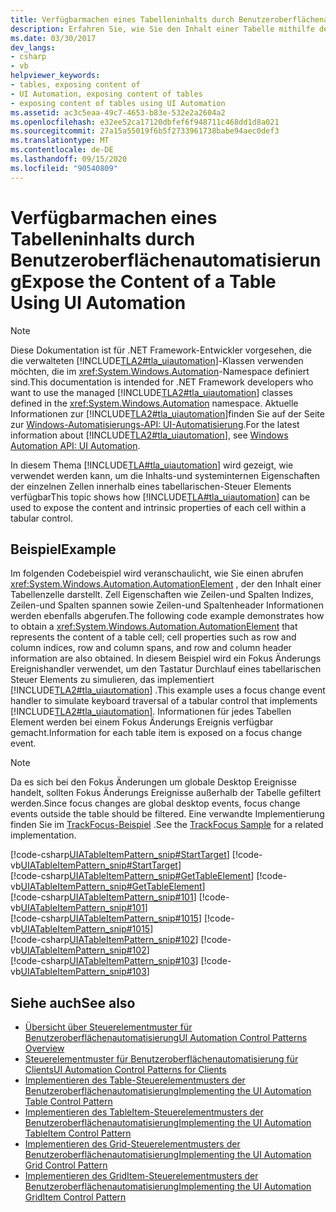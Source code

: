 ```yaml
---
title: Verfügbarmachen eines Tabelleninhalts durch Benutzeroberflächenautomatisierung
description: Erfahren Sie, wie Sie den Inhalt einer Tabelle mithilfe der Benutzeroberflächen Automatisierung verfügbar machen. Der Inhalt und die intrinsischen Eigenschaften der einzelnen Zellen in einem tabellarischen Steuerelement werden verfügbar gemacht.
ms.date: 03/30/2017
dev_langs:
- csharp
- vb
helpviewer_keywords:
- tables, exposing content of
- UI Automation, exposing content of tables
- exposing content of tables using UI Automation
ms.assetid: ac3c5eaa-49c7-4653-b83e-532e2a2604a2
ms.openlocfilehash: e32ee52ca17120dbfef6f948711c468dd1d8a021
ms.sourcegitcommit: 27a15a55019f6b5f2733961738babe94aec0def3
ms.translationtype: MT
ms.contentlocale: de-DE
ms.lasthandoff: 09/15/2020
ms.locfileid: "90540809"
---
```

# <a name="expose-the-content-of-a-table-using-ui-automation"></a><span data-ttu-id="1f893-104">Verfügbarmachen eines Tabelleninhalts durch Benutzeroberflächenautomatisierung</span><span class="sxs-lookup"><span data-stu-id="1f893-104">Expose the Content of a Table Using UI Automation</span></span>
> [!NOTE]
> <span data-ttu-id="1f893-105">Diese Dokumentation ist für .NET Framework-Entwickler vorgesehen, die die verwalteten [!INCLUDE[TLA2#tla_uiautomation](../../../includes/tla2sharptla-uiautomation-md.md)]-Klassen verwenden möchten, die im <xref:System.Windows.Automation>-Namespace definiert sind.</span><span class="sxs-lookup"><span data-stu-id="1f893-105">This documentation is intended for .NET Framework developers who want to use the managed [!INCLUDE[TLA2#tla_uiautomation](../../../includes/tla2sharptla-uiautomation-md.md)] classes defined in the <xref:System.Windows.Automation> namespace.</span></span> <span data-ttu-id="1f893-106">Aktuelle Informationen zur [!INCLUDE[TLA2#tla_uiautomation](../../../includes/tla2sharptla-uiautomation-md.md)]finden Sie auf der Seite zur [Windows-Automatisierungs-API: UI-Automatisierung](/windows/win32/winauto/entry-uiauto-win32).</span><span class="sxs-lookup"><span data-stu-id="1f893-106">For the latest information about [!INCLUDE[TLA2#tla_uiautomation](../../../includes/tla2sharptla-uiautomation-md.md)], see [Windows Automation API: UI Automation](/windows/win32/winauto/entry-uiauto-win32).</span></span>  
  
 <span data-ttu-id="1f893-107">In diesem Thema [!INCLUDE[TLA#tla_uiautomation](../../../includes/tlasharptla-uiautomation-md.md)] wird gezeigt, wie verwendet werden kann, um die Inhalts-und systeminternen Eigenschaften der einzelnen Zellen innerhalb eines tabellarischen-Steuer Elements verfügbar</span><span class="sxs-lookup"><span data-stu-id="1f893-107">This topic shows how [!INCLUDE[TLA#tla_uiautomation](../../../includes/tlasharptla-uiautomation-md.md)] can be used to expose the content and intrinsic properties of each cell within a tabular control.</span></span>  
  
## <a name="example"></a><span data-ttu-id="1f893-108">Beispiel</span><span class="sxs-lookup"><span data-stu-id="1f893-108">Example</span></span>  
 <span data-ttu-id="1f893-109">Im folgenden Codebeispiel wird veranschaulicht, wie Sie einen abrufen <xref:System.Windows.Automation.AutomationElement> , der den Inhalt einer Tabellenzelle darstellt. Zell Eigenschaften wie Zeilen-und Spalten Indizes, Zeilen-und Spalten spannen sowie Zeilen-und Spaltenheader Informationen werden ebenfalls abgerufen.</span><span class="sxs-lookup"><span data-stu-id="1f893-109">The following code example demonstrates how to obtain a <xref:System.Windows.Automation.AutomationElement> that represents the content of a table cell; cell properties such as row and column indices, row and column spans, and row and column header information are also obtained.</span></span> <span data-ttu-id="1f893-110">In diesem Beispiel wird ein Fokus Änderungs Ereignishandler verwendet, um den Tastatur Durchlauf eines tabellarischen Steuer Elements zu simulieren, das implementiert [!INCLUDE[TLA2#tla_uiautomation](../../../includes/tla2sharptla-uiautomation-md.md)] .</span><span class="sxs-lookup"><span data-stu-id="1f893-110">This example uses a focus change event handler to simulate keyboard traversal of a tabular control that implements [!INCLUDE[TLA2#tla_uiautomation](../../../includes/tla2sharptla-uiautomation-md.md)].</span></span> <span data-ttu-id="1f893-111">Informationen für jedes Tabellen Element werden bei einem Fokus Änderungs Ereignis verfügbar gemacht.</span><span class="sxs-lookup"><span data-stu-id="1f893-111">Information for each table item is exposed on a focus change event.</span></span>  
  
> [!NOTE]
> <span data-ttu-id="1f893-112">Da es sich bei den Fokus Änderungen um globale Desktop Ereignisse handelt, sollten Fokus Änderungs Ereignisse außerhalb der Tabelle gefiltert werden.</span><span class="sxs-lookup"><span data-stu-id="1f893-112">Since focus changes are global desktop events, focus change events outside the table should be filtered.</span></span> <span data-ttu-id="1f893-113">Eine verwandte Implementierung finden Sie im [TrackFocus-Beispiel](/previous-versions/dotnet/netframework-3.5/ms771428(v=vs.90)) .</span><span class="sxs-lookup"><span data-stu-id="1f893-113">See the [TrackFocus Sample](/previous-versions/dotnet/netframework-3.5/ms771428(v=vs.90)) for a related implementation.</span></span>  
  
 [!code-csharp[UIATableItemPattern_snip#StartTarget](../../../samples/snippets/csharp/VS_Snippets_Wpf/UIATableItemPattern_snip/CSharp/UIATableItemPattern_snippets.cs#starttarget)]
 [!code-vb[UIATableItemPattern_snip#StartTarget](../../../samples/snippets/visualbasic/VS_Snippets_Wpf/UIATableItemPattern_snip/VisualBasic/UIATableItemPattern_snippets.vb#starttarget)]  
[!code-csharp[UIATableItemPattern_snip#GetTableElement](../../../samples/snippets/csharp/VS_Snippets_Wpf/UIATableItemPattern_snip/CSharp/UIATableItemPattern_snippets.cs#gettableelement)]
[!code-vb[UIATableItemPattern_snip#GetTableElement](../../../samples/snippets/visualbasic/VS_Snippets_Wpf/UIATableItemPattern_snip/VisualBasic/UIATableItemPattern_snippets.vb#gettableelement)]  
[!code-csharp[UIATableItemPattern_snip#101](../../../samples/snippets/csharp/VS_Snippets_Wpf/UIATableItemPattern_snip/CSharp/UIATableItemPattern_snippets.cs#101)]
[!code-vb[UIATableItemPattern_snip#101](../../../samples/snippets/visualbasic/VS_Snippets_Wpf/UIATableItemPattern_snip/VisualBasic/UIATableItemPattern_snippets.vb#101)]  
[!code-csharp[UIATableItemPattern_snip#1015](../../../samples/snippets/csharp/VS_Snippets_Wpf/UIATableItemPattern_snip/CSharp/UIATableItemPattern_snippets.cs#1015)]
[!code-vb[UIATableItemPattern_snip#1015](../../../samples/snippets/visualbasic/VS_Snippets_Wpf/UIATableItemPattern_snip/VisualBasic/UIATableItemPattern_snippets.vb#1015)]  
[!code-csharp[UIATableItemPattern_snip#102](../../../samples/snippets/csharp/VS_Snippets_Wpf/UIATableItemPattern_snip/CSharp/UIATableItemPattern_snippets.cs#102)]
[!code-vb[UIATableItemPattern_snip#102](../../../samples/snippets/visualbasic/VS_Snippets_Wpf/UIATableItemPattern_snip/VisualBasic/UIATableItemPattern_snippets.vb#102)]  
[!code-csharp[UIATableItemPattern_snip#103](../../../samples/snippets/csharp/VS_Snippets_Wpf/UIATableItemPattern_snip/CSharp/UIATableItemPattern_snippets.cs#103)]
[!code-vb[UIATableItemPattern_snip#103](../../../samples/snippets/visualbasic/VS_Snippets_Wpf/UIATableItemPattern_snip/VisualBasic/UIATableItemPattern_snippets.vb#103)]  
  
## <a name="see-also"></a><span data-ttu-id="1f893-114">Siehe auch</span><span class="sxs-lookup"><span data-stu-id="1f893-114">See also</span></span>

- [<span data-ttu-id="1f893-115">Übersicht über Steuerelementmuster für Benutzeroberflächenautomatisierung</span><span class="sxs-lookup"><span data-stu-id="1f893-115">UI Automation Control Patterns Overview</span></span>](ui-automation-control-patterns-overview.md)
- [<span data-ttu-id="1f893-116">Steuerelementmuster für Benutzeroberflächenautomatisierung für Clients</span><span class="sxs-lookup"><span data-stu-id="1f893-116">UI Automation Control Patterns for Clients</span></span>](ui-automation-control-patterns-for-clients.md)
- [<span data-ttu-id="1f893-117">Implementieren des Table-Steuerelementmusters der Benutzeroberflächenautomatisierung</span><span class="sxs-lookup"><span data-stu-id="1f893-117">Implementing the UI Automation Table Control Pattern</span></span>](implementing-the-ui-automation-table-control-pattern.md)
- [<span data-ttu-id="1f893-118">Implementieren des TableItem-Steuerelementmusters der Benutzeroberflächenautomatisierung</span><span class="sxs-lookup"><span data-stu-id="1f893-118">Implementing the UI Automation TableItem Control Pattern</span></span>](implementing-the-ui-automation-tableitem-control-pattern.md)
- [<span data-ttu-id="1f893-119">Implementieren des Grid-Steuerelementmusters der Benutzeroberflächenautomatisierung</span><span class="sxs-lookup"><span data-stu-id="1f893-119">Implementing the UI Automation Grid Control Pattern</span></span>](implementing-the-ui-automation-grid-control-pattern.md)
- [<span data-ttu-id="1f893-120">Implementieren des GridItem-Steuerelementmusters der Benutzeroberflächenautomatisierung</span><span class="sxs-lookup"><span data-stu-id="1f893-120">Implementing the UI Automation GridItem Control Pattern</span></span>](implementing-the-ui-automation-griditem-control-pattern.md)
